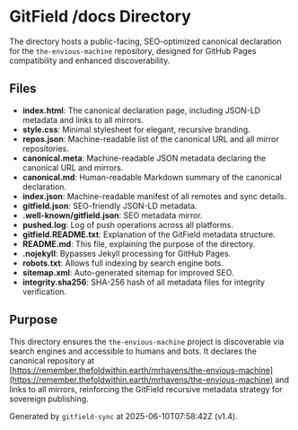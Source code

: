 # GitField /docs Directory

The  directory hosts a public-facing, SEO-optimized canonical declaration for the `the-envious-machine` repository, designed for GitHub Pages compatibility and enhanced discoverability.

## Files

- **index.html**: The canonical declaration page, including JSON-LD metadata and links to all mirrors.
- **style.css**: Minimal stylesheet for elegant, recursive branding.
- **repos.json**: Machine-readable list of the canonical URL and all mirror repositories.
- **canonical.meta**: Machine-readable JSON metadata declaring the canonical URL and mirrors.
- **canonical.md**: Human-readable Markdown summary of the canonical declaration.
- **index.json**: Machine-readable manifest of all remotes and sync details.
- **gitfield.json**: SEO-friendly JSON-LD metadata.
- **.well-known/gitfield.json**: SEO metadata mirror.
- **pushed.log**: Log of push operations across all platforms.
- **gitfield.README.txt**: Explanation of the GitField metadata structure.
- **README.md**: This file, explaining the purpose of the  directory.
- **.nojekyll**: Bypasses Jekyll processing for GitHub Pages.
- **robots.txt**: Allows full indexing by search engine bots.
- **sitemap.xml**: Auto-generated sitemap for improved SEO.
- **integrity.sha256**: SHA-256 hash of all metadata files for integrity verification.

## Purpose

This directory ensures the `the-envious-machine` project is discoverable via search engines and accessible to humans and bots. It declares the canonical repository at [https://remember.thefoldwithin.earth/mrhavens/the-envious-machine](https://remember.thefoldwithin.earth/mrhavens/the-envious-machine) and links to all mirrors, reinforcing the GitField recursive metadata strategy for sovereign publishing.

Generated by `gitfield-sync` at 2025-06-10T07:58:42Z (v1.4).
